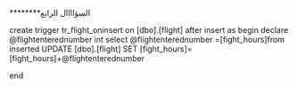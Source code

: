  ********السؤاااال الرابع





create trigger tr_flight_oninsert
on  [dbo].[flight]
after insert
as
begin
declare @flightenterednumber  int 
select  @flightenterednumber =[fight_hours]from inserted
 UPDATE [dbo].[flight] SET [fight_hours]=[fight_hours]+@flightenterednumber

end
